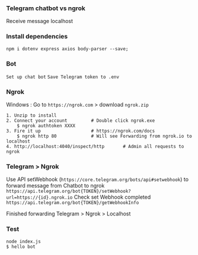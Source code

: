 ### Telegram chatbot vs ngrok 
Receive message localhost

### Install dependencies
```
npm i dotenv express axios body-parser --save;
```

### Bot
`Set up chat bot`
`Save Telegram token to .env`

### Ngrok
Windows : Go to `https://ngrok.com` > download `ngrok.zip`
```
1. Unzip to install
2. Connect your account         # Double click ngrok.exe
    $ ngrok authtoken XXXX
3. Fire it up                   # https://ngrok.com/docs
    $ ngrok http 80             # Will see Forwarding from ngrok.io to localhost
4. http://localhost:4040/inspect/http       # Admin all requests to ngrok
```

### Telegram > Ngrok
Use API setWebhook (`https://core.telegram.org/bots/api#setwebhook`) to forward message from Chatbot to ngrok
`https://api.telegram.org/bot{TOKEN}/setWebhook?url=https://{id}.ngrok.io`
Check set Webhook completed
`https://api.telegram.org/bot{TOKEN}/getWebhookInfo`

Finished forwarding Telegram > Ngrok > Localhost

### Test
```
node index.js                   
$ hello bot
```